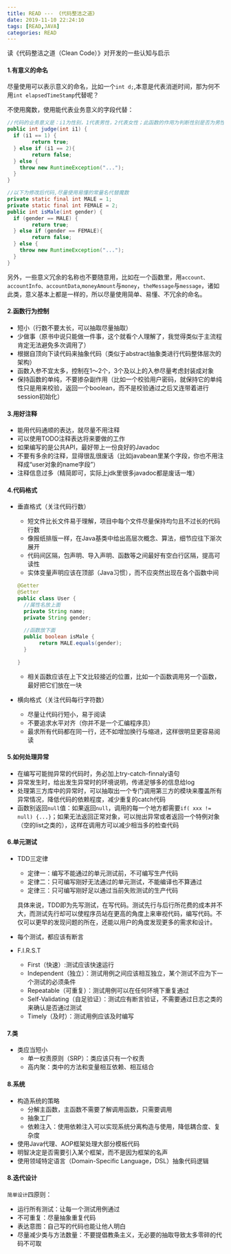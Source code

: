 ```yaml
---
title: READ --- 《代码整洁之道》
date: 2019-11-10 22:24:10
tags: [READ,JAVA]
categories: READ
---
```

读《代码整洁之道（Clean Code）》对开发的一些认知与启示

<!-- more -->

#### 1.有意义的命名

尽量使用可以表示意义的命名，比如一个`int d;`,本意是代表消逝时间，那为何不用`int elapsedTimeStamp`代替呢？

不使用魔数，使用能代表业务意义的字段代替：

```java
//代码的业务意义是：i1为性别，1代表男性，2代表女性；此函数的作用为判断性别是否为男性
public int judge(int i1) {
  if (i1 == 1) {
		return true;
  } else if (i1 == 2){
		return false;
  } else {
    throw new RuntimeException("...");
  }
}

//以下为修改后代码,尽量使用易懂的常量名代替魔数
private static final int MALE = 1;
private static final int FEMALE = 2;
public int isMale(int gender) {
  if (gender == MALE) {
		return true;
  } else if (gender == FEMALE){
		return false;
  } else {
    throw new RuntimeException("...");
  }
}
```

另外，一些意义冗余的名称也不要随意用，比如在一个函数里，用`account、accountInfo、accountData`,`moneyAmount`与`money`，`theMessage`与`message`，诸如此类，意义基本上都是一样的，所以尽量使用简单、易懂、不冗余的命名。

#### 2.函数行为控制

- 短小（行数不要太长，可以抽取尽量抽取）
- 少做事（原书中说只能做一件事，这个就看个人理解了，我觉得类似于主流程肯定无法避免多次调用了）
- 根据自顶向下读代码来抽象代码（类似于abstract抽象类进行代码整体层次的架构）
- 函数入参不宜太多，控制在1～2个，3个及以上的入参尽量考虑封装成对象
- 保持函数的单纯，不要掺杂副作用（比如一个校验用户密码，就保持它的单纯性只是用来校验，返回一个boolean，而不是校验通过之后又连带着进行session初始化）

#### 3.用好注释

- 能用代码通顺的表达，就尽量不用注释
- 可以使用TODO注释表达将来要做的工作
- 如果编写的是公共API，最好带上一份良好的Javadoc
- 不要有多余的注释，显得很乱很废话（比如javabean里某个字段，你也不用注释成“user对象的name字段”）
- 注释信息过多（精简即可，实际上jdk里很多javadoc都是废话一堆）

#### 4.代码格式

- 垂直格式（关注代码行数）

  - 短文件比长文件易于理解，项目中每个文件尽量保持均匀且不过长的代码行数
  - 像报纸排版一样，在Java基类中给出高层次概念、算法，细节应往下渐次展开
  - 代码间区隔，包声明、导入声明、函数等之间最好有空白行区隔，提高可读性
  - 实体变量声明应该在顶部（Java习惯），而不应突然出现在各个函数中间

  ```java
  @Getter
  @Setter
  public class User {
    //属性名放上面
    private String name;
    private String gender;
    
    //函数放下面
    public boolean isMale {
  		 return MALE.equals(gender);
    }
    
  }
  ```

  

  - 相关函数应该在上下文比较接近的位置，比如一个函数调用另一个函数，最好把它们放在一块

- 横向格式（关注代码每行字符数）

  - 尽量让代码行短小，易于阅读
  - 不要追求水平对齐（你并不是一个汇编程序员）
  - 最求所有代码都在同一行，还不如增加换行与缩进，这样很明显更容易阅读

#### 5.如何处理异常

- 在编写可能抛异常的代码时，务必加上try-catch-finnaly语句
- 异常发生时，给出发生异常时的环境说明，传递足够多的信息给log
- 处理第三方库中的异常时，可以抽取出一个专门调用第三方的模块来覆盖所有异常情况，降低代码的依赖程度，减少重复的catch代码
- 函数别返回`null`值：如果返回`null`，调用的每一个地方都需要`if( xxx != null) {...}`；如果无法返回正常对象，可以抛出异常或者返回一个特例对象（空的list之类的），这样在调用方可以减少相当多的检查代码

#### 6.单元测试

- TDD三定律

  - 定律一：编写不能通过的单元测试前，不可编写生产代码
  - 定律二：只可编写刚好无法通过的单元测试，不能编译也不算通过
  - 定律三：只可编写刚好足以通过当前失败测试的生产代码

  具体来说，TDD即为先写测试，在写代码。测试先行与后行所花费的成本并不大，而测试先行却可以使程序员站在更高的角度上来审视代码，编写代码。不仅可以更早的发现问题的所在，还能以用户的角度发现更多的需求和设计。

- 每个测试，都应该有断言

- F.I.R.S.T

  - First（快速）:测试应该快速运行
  - Independent（独立）：测试用例之间应该相互独立，某个测试不应为下一个测试的必须条件
  - Repeatable（可重复）：测试用例可以在任何环境下重复通过
  - Self-Validating（自足验证）：测试应有断言验证，不需要通过日志之类的来确认是否通过测试
  - Timely（及时）：测试用例应该及时编写

#### 7.类

- 类应当短小
  - 单一权责原则（SRP）：类应该只有一个权责
  - 高内聚：类中的方法和变量相互依赖、相互结合

#### 8.系统

- 构造系统的策略
  - 分解主函数，主函数不需要了解调用函数，只需要调用
  - 抽象工厂
  - 依赖注入：使用依赖注入可以实现系统分离构造与使用，降低耦合度、复杂度
- 使用Java代理、AOP框架处理大部分模板代码
- 明智决定是否需要引入某个框架，而不是因为框架的名声
- 使用领域特定语言（Domain-Specific Language，DSL）抽象代码逻辑

#### 8.迭代设计

`简单设计`四原则：

- 运行所有测试：让每一个测试用例通过
- 不可重复：尽量抽象重复代码
- 表达意图：自己写的代码也能让他人明白
- 尽量减少类与方法数量：不要提倡教条主义，无必要的抽取导致太多零碎的代码不可取



